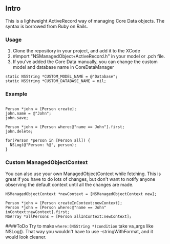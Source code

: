 ## Intro
This is a lightweight ActiveRecord way of managing Core Data objects.
The syntax is borrowed from Ruby on Rails.

### Usage
1. Clone the repository in your project, and add it to the XCode
2. #import "NSManagedObject+ActiveRecord.h" in your model or .pch file.
3. If you've added the Core Data manually, you can change the custom model and database name in  CoreDataManager
``` objc
static NSString *CUSTOM_MODEL_NAME = @"Database";
static NSString *CUSTOM_DATABASE_NAME = nil;
```

### Example
``` objc

Person *john = [Person create];
john.name = @"John";
john.save;

Person *john = [Person where:@"name == John"].first;
john.delete;

for(Person *person in [Person all]) {
  NSLog(@"Person: %@", person);
}
```

### Custom ManagedObjectContext
You can also use your own ManagedObjectContext while fetching.
This is great if you have to do lots of changes, but don't want to notify anyone observing the default context until all the changes are made.
``` objc
NSManagedObjectContext *newContext = [NSManagedObjectContext new];

Person *john = [Person createInContext:newContext];
Person *john = [Person where:@"name == John" inContext:newContext].first;
NSArray *allPersons = [Person allInContext:newContext];
```


####ToDo
Try to make ```where:(NSString *)condition``` take va_args like NSLog().
That way you wouldn't have to use -stringWithFormat, and it would look cleaner.
